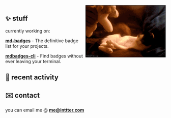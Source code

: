 <img align="right" src=".github/assets/Cat.gif" width="50%" height="50%" />

## ✨ stuff

currently working on:

<a href="https://github.com/inttter/md-badges">**md-badges**</a> - The definitive badge list for your projects.

<a href="https://github.com/inttter/mdbadges-cli">**mdbadges-cli**</a> - Find badges without ever leaving your terminal.

## 📌 recent activity

<!--START_SECTION:activity-->




<!--END_SECTION:activity-->

## ✉️ contact

you can email me @ [**me@inttter.com**](mailto:me@inttter.com)
